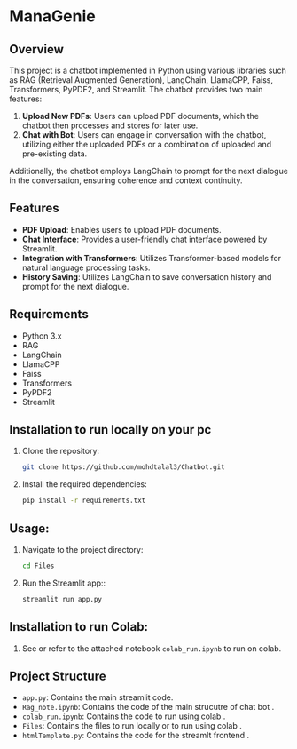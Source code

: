# ManaGenie 

## Overview

This project is a chatbot implemented in Python using various libraries such as RAG (Retrieval Augmented Generation), LangChain, LlamaCPP, Faiss, Transformers, PyPDF2, and Streamlit. The chatbot provides two main features:

1. **Upload New PDFs**: Users can upload PDF documents, which the chatbot then processes and stores for later use.
2. **Chat with Bot**: Users can engage in conversation with the chatbot, utilizing either the uploaded PDFs or a combination of uploaded and pre-existing data.

Additionally, the chatbot employs LangChain to prompt for the next dialogue in the conversation, ensuring coherence and context continuity.

## Features

- **PDF Upload**: Enables users to upload PDF documents.
- **Chat Interface**: Provides a user-friendly chat interface powered by Streamlit.
- **Integration with Transformers**: Utilizes Transformer-based models for natural language processing tasks.
- **History Saving**: Utilizes LangChain to save conversation history and prompt for the next dialogue.

## Requirements

- Python 3.x
- RAG
- LangChain
- LlamaCPP
- Faiss
- Transformers
- PyPDF2
- Streamlit

## Installation to run locally on your pc

1. Clone the repository:

   ```bash
   git clone https://github.com/mohdtalal3/Chatbot.git

2. Install the required dependencies:    
    ```bash
    pip install -r requirements.txt

## Usage:
1. Navigate to the project directory:
   ```bash
   cd Files

2. Run the Streamlit app::    
    ```bash
   streamlit run app.py


## Installation to run Colab:
1. See or refer to the attached notebook `colab_run.ipynb` to run on colab.


## Project Structure
- `app.py`: Contains the main streamlit code.
- `Rag_note.ipynb`: Contains the code of the main strucutre of chat bot .
- `colab_run.ipynb`: Contains the code to run using colab .
- `Files`: Contains the files to run locally or to run using colab .
- `htmlTemplate.py`: Contains the code for the streamlt frontend .

